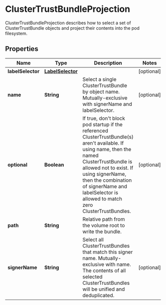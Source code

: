 

# ClusterTrustBundleProjection

ClusterTrustBundleProjection describes how to select a set of ClusterTrustBundle objects and project their contents into the pod filesystem.

## Properties

Name | Type | Description | Notes
------------ | ------------- | ------------- | -------------
**labelSelector** | [**LabelSelector**](LabelSelector.md) |  |  [optional]
**name** | **String** | Select a single ClusterTrustBundle by object name.  Mutually-exclusive with signerName and labelSelector. |  [optional]
**optional** | **Boolean** | If true, don&#39;t block pod startup if the referenced ClusterTrustBundle(s) aren&#39;t available.  If using name, then the named ClusterTrustBundle is allowed not to exist.  If using signerName, then the combination of signerName and labelSelector is allowed to match zero ClusterTrustBundles. |  [optional]
**path** | **String** | Relative path from the volume root to write the bundle. | 
**signerName** | **String** | Select all ClusterTrustBundles that match this signer name. Mutually-exclusive with name.  The contents of all selected ClusterTrustBundles will be unified and deduplicated. |  [optional]



